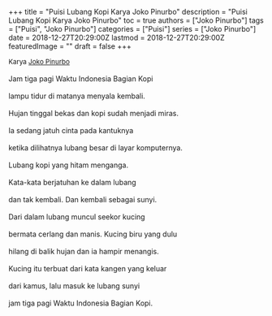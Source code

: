 +++
title = "Puisi Lubang Kopi Karya Joko Pinurbo"
description = "Puisi Lubang Kopi Karya Joko Pinurbo"
toc = true
authors = ["Joko Pinurbo"]
tags = ["Puisi", "Joko Pinurbo"]
categories = ["Puisi"]
series = ["Joko Pinurbo"]
date = 2018-12-27T20:29:00Z
lastmod = 2018-12-27T20:29:00Z
featuredImage = ""
draft = false
+++

<div style="text-align: justify;">
<div style="font-size: small;">Karya <a href="/authors/joko-pinurbo/" target="_blank">Joko Pinurbo</a></div><br />
Jam tiga pagi Waktu Indonesia Bagian Kopi<br /><br />lampu tidur di matanya menyala kembali.<br /><br />Hujan tinggal bekas dan kopi sudah menjadi miras.<br /><br />Ia sedang jatuh cinta pada kantuknya<br /><br />ketika dilihatnya lubang besar di layar komputernya.<br /><br />Lubang kopi yang hitam menganga.<br /><br />Kata-kata berjatuhan ke dalam lubang<br /><br />dan tak kembali. Dan kembali sebagai sunyi.<br /><br />Dari dalam lubang muncul seekor kucing<br /><br />bermata cerlang dan manis. Kucing biru yang dulu<br /><br />hilang di balik hujan dan ia hampir menangis.<br /><br />Kucing itu terbuat dari kata kangen yang keluar<br /><br />dari kamus, lalu masuk ke lubang sunyi<br /><br />jam tiga pagi Waktu Indonesia Bagian Kopi.</div>
